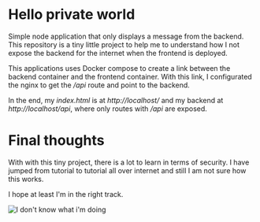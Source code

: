 # Hello private world
Simple node application that only displays a message from the backend. This repository is a tiny little project to help me to understand how I not expose the backend for the internet when the frontend is deployed.

This applications uses Docker compose to create a link between the backend container and the frontend container. With this link, I configurated the nginx to get the */api* route and point to the backend.

In the end, my *index.html* is at *http://localhost/* and my backend at *http://localhost/api*, where only routes with */api* are exposed.

# Final thoughts
With with this tiny project, there is a lot to learn in terms of security. I have jumped from tutorial to tutorial all over internet and still I am not sure how this works.

I hope at least I'm in the right track.

![I don't know what i'm doing](https://memegenerator.net/img/instances/66573991/i-dont-know-what-im-doing.jpg "i don't know what i'm doing")

